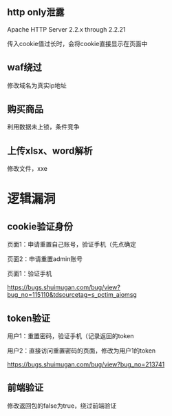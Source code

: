 ## http only泄露

Apache HTTP Server 2.2.x through 2.2.21 

传入cookie值过长时，会将cookie直接显示在页面中

## waf绕过

修改域名为真实ip地址



## 购买商品

利用数据未上锁，条件竞争

## 上传xlsx、word解析

修改文件，xxe







# 逻辑漏洞

## cookie验证身份

页面1：申请重置自己账号，验证手机（先点确定

页面2：申请重置admin账号

页面1：验证手机

https://bugs.shuimugan.com/bug/view?bug_no=115110&tdsourcetag=s_pctim_aiomsg

## token验证

用户1：重置密码，验证手机（记录返回的token

用户2：直接访问重置密码的页面，修改为用户1的token

https://bugs.shuimugan.com/bug/view?bug_no=213741

## 前端验证

修改返回包的false为true，绕过前端验证